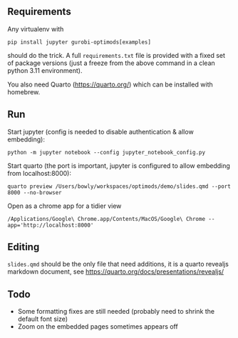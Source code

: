 ## Requirements

Any virtualenv with

```
pip install jupyter gurobi-optimods[examples]
```

should do the trick. A full `requirements.txt` file is provided with a fixed
set of package versions (just a freeze from the above command in a clean python
3.11 environment).

You also need Quarto (https://quarto.org/) which can be installed with homebrew.

## Run

Start jupyter (config is needed to disable authentication & allow embedding):

```
python -m jupyter notebook --config jupyter_notebook_config.py
```

Start quarto (the port is important, jupyter is configured to allow embedding from localhost:8000):

```
quarto preview /Users/bowly/workspaces/optimods/demo/slides.qmd --port 8000 --no-browser
```

Open as a chrome app for a tidier view

```
/Applications/Google\ Chrome.app/Contents/MacOS/Google\ Chrome --app='http://localhost:8000'
```

## Editing

`slides.qmd` should be the only file that need additions, it is a quarto revealjs markdown document, see https://quarto.org/docs/presentations/revealjs/

## Todo

- Some formatting fixes are still needed (probably need to shrink the default font size)
- Zoom on the embedded pages sometimes appears off
